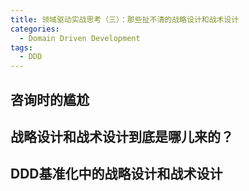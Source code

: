 ```yaml
---
title: 领域驱动实战思考（三）：那些扯不清的战略设计和战术设计
categories:
  - Domain Driven Development
tags:
  - DDD
---
```


## 咨询时的尴尬

## 战略设计和战术设计到底是哪儿来的？

## DDD基准化中的战略设计和战术设计